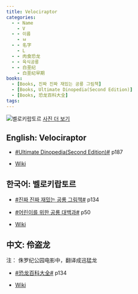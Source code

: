 ```yaml
---
title: Velociraptor
categories:
  - - Name
    - V
  - - 이름
    - ㅂ
  - - 名字
    - L
  - - 肉食恐龙
  - - 육식공룡
  - - 白垩纪
    - 白垩纪早期
books:
  - [Books, 진짜 진짜 재밌는 공룡 그림책]
  - [Books, Ultimate Dinopedia(Second Edition)]
  - [Books, 恐龙百科大全]
tags:
---
```


![벨로키랍토르](https://upload.wikimedia.org/wikipedia/commons/thumb/5/55/Velociraptor_Restoration.png/2560px-Velociraptor_Restoration.png)
[사진 더 보기](https://dinosaurpictures.org/Velociraptor-pictures)

## English: Velociraptor

- [#Ultimate Dinopedia(Second Edition)#](/books/p/86d06d1161eb1684c26079a0348b5931/) p187

- [Wiki](https://en.wikipedia.org/wiki/Velociraptor)

## 한국어: 벨로키랍토르

- [#진짜 진짜 재밌는 공룡 그림책#](/books/p/3289261dc4d846b8a02798617a63ad75/) p134
- [#어린이를 위한 공룡 대백과#](/books/p/f60f989c24559d39cb141e73aa0754c0/) p50

- [Wiki](https://ko.wikipedia.org/wiki/%EB%B2%A8%EB%A1%9C%ED%82%A4%EB%9E%8D%ED%86%A0%EB%A5%B4)

## 中文: 伶盗龙
注： 侏罗纪公园电影中，翻译成迅猛龙

- [#恐龙百科大全#](/books/p/6cd4e752e2119c63c607be6bb97d17aa/) p134

- [Wiki](https://zh.wikipedia.org/wiki/%E4%BC%B6%E7%9B%9C%E9%BE%8D%E5%B1%AC)
